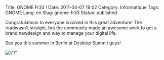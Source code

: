 Title: GNOME Fr33 !
Date: 2011-04-07 19:02
Category: Informatique
Tags: GNOME
Lang: en
Slug: gnome-fr33
Status: published

Congratulations to everyone involved in this great adventure! The roadwasn't straight, but the community made an awesome work to get a brand newdesign and way to manage your digital life.

See you this summer in Berlin at Desktop Summit guys!

![\\"\\"](http://www.gnome.org/wp-content/uploads/2011/04/iamgnome.png)
